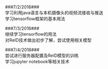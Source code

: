 ###7/2/2018###  
学习利用java语言与本机摄像头的视频流接收与推送  
学习tensorflow框架的基本用法

###7/3/2018###  
继续学习tensorflow的用法  
对ReID技术做出初步了解，尝试使用相关模型  

###7/4/2018###  
尝试进行服务器配置及ReID模型的训练  
学习jupyter notebook等相关技术  
